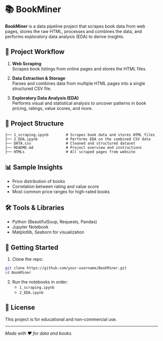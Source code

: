 
# 📚 BookMiner

**BookMiner** is a data pipeline project that scrapes book data from web pages, stores the raw HTML, processes and combines the data, and performs exploratory data analysis (EDA) to derive insights.

## 🚀 Project Workflow

1. **Web Scraping**  
   Scrapes book listings from online pages and stores the HTML files.

2. **Data Extraction & Storage**  
   Parses and combines data from multiple HTML pages into a single structured CSV file.

3. **Exploratory Data Analysis (EDA)**  
   Performs visual and statistical analysis to uncover patterns in book pricing, ratings, value scores, and more.

## 📁 Project Structure

```
├── 1_scraping.ipynb        # Scrapes book data and stores HTML files
├── 2_EDA.ipynb             # Performs EDA on the combined CSV data
├── DATA.csv                # Cleaned and structured dataset
├── README.md               # Project overview and instructions
├── HTMLs                   # All scraped pages from website
```

## 📊 Sample Insights
- Price distribution of books
- Correlation between rating and value score
- Most common price ranges for high-rated books

## 🛠️ Tools & Libraries
- Python (BeautifulSoup, Requests, Pandas)
- Jupyter Notebook
- Matplotlib, Seaborn for visualization

## 📌 Getting Started

1. Clone the repo:
```bash
git clone https://github.com/your-username/BookMiner.git
cd BookMiner
```

2. Run the notebooks in order:
   - `1_scraping.ipynb`
   - `2_EDA.ipynb`

## 📃 License
This project is for educational and non-commercial use.

---

*Made with ❤️ for data and books.*

